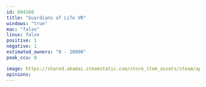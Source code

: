 ```yaml
---
id: 694160
title: "Guardians of Life VR"
windows: "true"
mac: "false"
linux: false
positive: 1
negative: 1
estimated_owners: "0 - 20000"
peak_ccu: 0

image: https://shared.akamai.steamstatic.com/store_item_assets/steam/apps/694160/header.jpg?t=1520521857
opinions:
---
```

